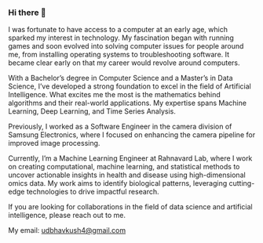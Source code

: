 ### Hi there 👋

I was fortunate to have access to a computer at an early age, which sparked my interest in technology. My fascination began with running games and soon evolved into solving computer issues for people around me, from installing operating systems to troubleshooting software. It became clear early on that my career would revolve around computers.

With a Bachelor’s degree in Computer Science and a Master’s in Data Science, I’ve developed a strong foundation to excel in the field of Artificial Intelligence. What excites me the most is the mathematics behind algorithms and their real-world applications. My expertise spans Machine Learning, Deep Learning, and Time Series Analysis.

Previously, I worked as a Software Engineer in the camera division of Samsung Electronics, where I focused on enhancing the camera pipeline for improved image processing.

Currently, I’m a Machine Learning Engineer at Rahnavard Lab, where I work on creating computational, machine learning, and statistical methods to uncover actionable insights in health and disease using high-dimensional omics data. My work aims to identify biological patterns, leveraging cutting-edge technologies to drive impactful research.

If you are looking for collaborations in the field of data science and artificial intelligence, please reach out to me. 

My email: udbhavkush4@gmail.com
<!--
**Udbhavkush/Udbhavkush** is a ✨ _special_ ✨ repository because its `README.md` (this file) appears on your GitHub profile.

Here are some ideas to get you started:

- 🔭 I’m currently working on ...
- 🌱 I’m currently learning ...
- 👯 I’m looking to collaborate on ...
- 🤔 I’m looking for help with ...
- 💬 Ask me about ...
- 📫 How to reach me: ...
- 😄 Pronouns: ...
- ⚡ Fun fact: ...
-->
